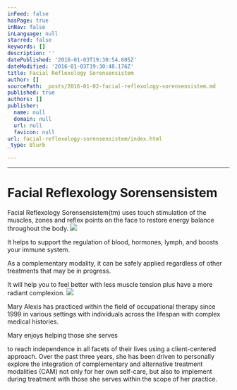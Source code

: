 ```yaml
---
inFeed: false
hasPage: true
inNav: false
inLanguage: null
starred: false
keywords: []
description: ''
datePublished: '2016-01-03T19:30:54.605Z'
dateModified: '2016-01-03T19:30:48.176Z'
title: Facial Reflexology Sorensensistem
author: []
sourcePath: _posts/2016-01-02-facial-reflexology-sorensensistem.md
published: true
authors: []
publisher:
  name: null
  domain: null
  url: null
  favicon: null
url: facial-reflexology-sorensensistem/index.html
_type: Blurb

---
```

****

# Facial Reflexology Sorensensistem

Facial
Reflexology Sorensensistem(tm) uses touch stimulation of the muscles, zones and
reflex points on the face to restore energy balance throughout the body.
![](https://the-grid-user-content.s3-us-west-2.amazonaws.com/b53e1e04-66d8-443f-bb15-18ddb7ca1cf8.jpg)

It helps to support the regulation of blood,
hormones, lymph, and boosts your immune system. 

As a complementary modality, it can be safely
applied regardless of other treatments that may be in progress.

It will help you to
feel better with less muscle tension plus have a more radiant complexion.
![](https://the-grid-user-content.s3-us-west-2.amazonaws.com/91d44fa6-469d-445c-b251-634b7e6c13e3.jpg)

Mary
Alexis has practiced within the field of occupational therapy since 1999 in various
settings with individuals across the lifespan with complex medical
histories.

Mary enjoys helping those she
serves

to reach independence in all facets of their
lives using a client-centered approach. Over the past three years, she has been
driven to personally explore the integration of complementary and alternative
treatment modalities (CAM) not only for her own self-care, but also to
implement during treatment with those she serves within the scope of her
practice.